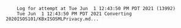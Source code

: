         Log for attempt at Tue Jun  1 12:43:50 PM PDT 2021 (13992)
        Tue Jun  1 12:43:50 PM PDT 2021 Converting 2020ISOS101/KBxISOSMLPrivacy.md...
